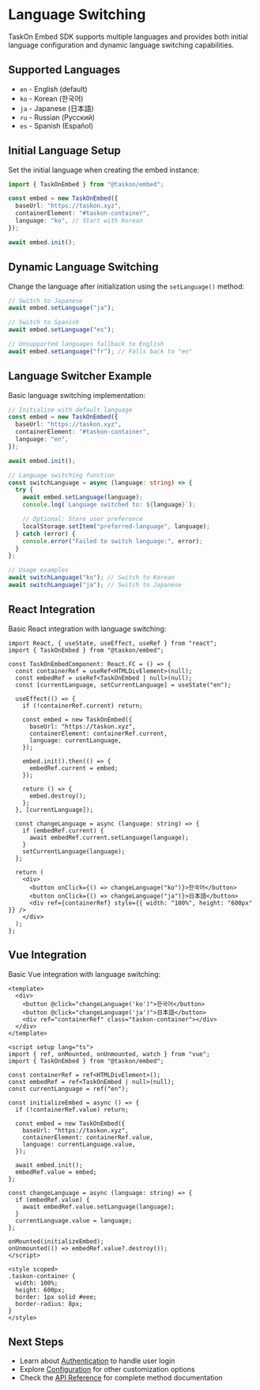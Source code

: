 # Language Switching

TaskOn Embed SDK supports multiple languages and provides both initial language configuration and dynamic language switching capabilities.

## Supported Languages

- `en` - English (default)
- `ko` - Korean (한국어)
- `ja` - Japanese (日本語)
- `ru` - Russian (Русский)
- `es` - Spanish (Español)

## Initial Language Setup

Set the initial language when creating the embed instance:

```typescript
import { TaskOnEmbed } from "@taskon/embed";

const embed = new TaskOnEmbed({
  baseUrl: "https://taskon.xyz",
  containerElement: "#taskon-container",
  language: "ko", // Start with Korean
});

await embed.init();
```

## Dynamic Language Switching

Change the language after initialization using the `setLanguage()` method:

```typescript
// Switch to Japanese
await embed.setLanguage("ja");

// Switch to Spanish
await embed.setLanguage("es");

// Unsupported languages fallback to English
await embed.setLanguage("fr"); // Falls back to "en"
```

## Language Switcher Example

Basic language switching implementation:

```typescript
// Initialize with default language
const embed = new TaskOnEmbed({
  baseUrl: "https://taskon.xyz",
  containerElement: "#taskon-container",
  language: "en",
});

await embed.init();

// Language switching function
const switchLanguage = async (language: string) => {
  try {
    await embed.setLanguage(language);
    console.log(`Language switched to: ${language}`);

    // Optional: Store user preference
    localStorage.setItem("preferred-language", language);
  } catch (error) {
    console.error("Failed to switch language:", error);
  }
};

// Usage examples
await switchLanguage("ko"); // Switch to Korean
await switchLanguage("ja"); // Switch to Japanese
```

## React Integration

Basic React integration with language switching:

```tsx
import React, { useState, useEffect, useRef } from "react";
import { TaskOnEmbed } from "@taskon/embed";

const TaskOnEmbedComponent: React.FC = () => {
  const containerRef = useRef<HTMLDivElement>(null);
  const embedRef = useRef<TaskOnEmbed | null>(null);
  const [currentLanguage, setCurrentLanguage] = useState("en");

  useEffect(() => {
    if (!containerRef.current) return;

    const embed = new TaskOnEmbed({
      baseUrl: "https://taskon.xyz",
      containerElement: containerRef.current,
      language: currentLanguage,
    });

    embed.init().then(() => {
      embedRef.current = embed;
    });

    return () => {
      embed.destroy();
    };
  }, [currentLanguage]);

  const changeLanguage = async (language: string) => {
    if (embedRef.current) {
      await embedRef.current.setLanguage(language);
    }
    setCurrentLanguage(language);
  };

  return (
    <div>
      <button onClick={() => changeLanguage("ko")}>한국어</button>
      <button onClick={() => changeLanguage("ja")}>日本語</button>
      <div ref={containerRef} style={{ width: "100%", height: "600px" }} />
    </div>
  );
};
```

## Vue Integration

Basic Vue integration with language switching:

```vue
<template>
  <div>
    <button @click="changeLanguage('ko')">한국어</button>
    <button @click="changeLanguage('ja')">日本語</button>
    <div ref="containerRef" class="taskon-container"></div>
  </div>
</template>

<script setup lang="ts">
import { ref, onMounted, onUnmounted, watch } from "vue";
import { TaskOnEmbed } from "@taskon/embed";

const containerRef = ref<HTMLDivElement>();
const embedRef = ref<TaskOnEmbed | null>(null);
const currentLanguage = ref("en");

const initializeEmbed = async () => {
  if (!containerRef.value) return;

  const embed = new TaskOnEmbed({
    baseUrl: "https://taskon.xyz",
    containerElement: containerRef.value,
    language: currentLanguage.value,
  });

  await embed.init();
  embedRef.value = embed;
};

const changeLanguage = async (language: string) => {
  if (embedRef.value) {
    await embedRef.value.setLanguage(language);
  }
  currentLanguage.value = language;
};

onMounted(initializeEmbed);
onUnmounted(() => embedRef.value?.destroy());
</script>

<style scoped>
.taskon-container {
  width: 100%;
  height: 600px;
  border: 1px solid #eee;
  border-radius: 8px;
}
</style>
```

## Next Steps

- Learn about [Authentication](/guide/authentication) to handle user login
- Explore [Configuration](/guide/configuration) for other customization options
- Check the [API Reference](/api/taskon-embed) for complete method documentation
